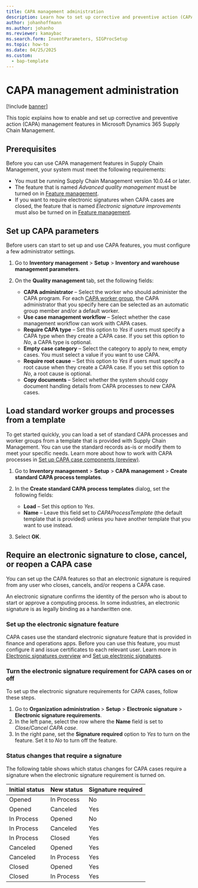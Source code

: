 ```yaml
---
title: CAPA management administration
description: Learn how to set up corrective and preventive action (CAPA) management features in Microsoft Dynamics 365 Supply Chain Management.
author: johanhoffmann
ms.author: johanho
ms.reviewer: kamaybac
ms.search.form: InventParameters, SIGProcSetup
ms.topic: how-to
ms.date: 04/25/2025
ms.custom: 
  - bap-template
---
```


# CAPA management administration

[!include [banner](../../includes/banner.md)]

This topic explains how to enable and set up corrective and preventive action (CAPA) management features in Microsoft Dynamics 365 Supply Chain Management.

## Prerequisites

Before you can use CAPA management features in Supply Chain Management, your system must meet the following requirements:

- You must be running Supply Chain Management version 10.0.44 or later.
- The feature that is named *Advanced quality management* must be turned on in [Feature management](../../fin-ops-core/fin-ops/get-started/feature-management/feature-management-overview.md).
- If you want to require electronic signatures when CAPA cases are closed, the feature that is named *Electronic signature improvements* must also be turned on in [Feature management](../../fin-ops-core/fin-ops/get-started/feature-management/feature-management-overview.md).

## Set up CAPA parameters

Before users can start to set up and use CAPA features, you must configure a few administrator settings.

1. Go to **Inventory management** \> **Setup** \> **Inventory and warehouse management parameters**.
1. On the **Quality management** tab, set the following fields:

    - **CAPA administrator** – Select the worker who should administer the CAPA program. For each [CAPA worker group](capa-set-up-case-components.md), the CAPA administrator that you specify here can be selected as an automatic group member and/or a default worker.
    - **Use case management workflow** – Select whether the case management workflow can work with CAPA cases.
    - **Require CAPA type** – Set this option to *Yes* if users must specify a CAPA type when they create a CAPA case. If you set this option to *No*, a CAPA type is optional.
    - **Empty case category** – Select the category to apply to new, empty cases. You must select a value if you want to use CAPA.
    - **Require root cause** – Set this option to *Yes* if users must specify a root cause when they create a CAPA case. If you set this option to *No*, a root cause is optional.
    - **Copy documents** – Select whether the system should copy document handling details from CAPA processes to new CAPA cases.

## Load standard worker groups and processes from a template

To get started quickly, you can load a set of standard CAPA processes and worker groups from a template that is provided with Supply Chain Management. You can use the standard records as-is or modify them to meet your specific needs. Learn more about how to work with CAPA processes in [Set up CAPA case components (preview)](capa-set-up-case-components.md).

1. Go to **Inventory management** \> **Setup** \> **CAPA management** \> **Create standard CAPA process templates**.
1. In the **Create standard CAPA process templates** dialog, set the following fields:

    - **Load** – Set this option to *Yes*.
    - **Name** – Leave this field set to *CAPAProcessTemplate* (the default template that is provided) unless you have another template that you want to use instead.

1. Select **OK**.

## Require an electronic signature to close, cancel, or reopen a CAPA case

You can set up the CAPA features so that an electronic signature is required from any user who closes, cancels, and/or reopens a CAPA case.

An electronic signature confirms the identity of the person who is about to start or approve a computing process. In some industries, an electronic signature is as legally binding as a handwritten one.

### Set up the electronic signature feature

CAPA cases use the standard electronic signature feature that is provided in finance and operations apps. Before you can use this feature, you must configure it and issue certificates to each relevant user. Learn more in [Electronic signatures overview](../../fin-ops-core/fin-ops/organization-administration/electronic-signature-overview.md) and [Set up electronic signatures](../../fin-ops-core/fin-ops/organization-administration/tasks/set-up-electronic-signatures.md).

### Turn the electronic signature requirement for CAPA cases on or off

To set up the electronic signature requirements for CAPA cases, follow these steps.

1. Go to **Organization administration** \> **Setup** \> **Electronic signature** \> **Electronic signature requirements**.
1. In the left pane, select the row where the **Name** field is set to *Close/Cancel CAPA case*.
1. In the right pane, set the **Signature required** option to *Yes* to turn on the feature. Set it to *No* to turn off the feature.

### Status changes that require a signature

The following table shows which status changes for CAPA cases require a signature when the electronic signature requirement is turned on.

| Initial status | New status | Signature required |
|----------------|------------|--------------------|
| Opened         | In Process | No                 |
| Opened         | Canceled   | Yes                |
| In Process     | Opened     | No                 |
| In Process     | Canceled   | Yes                |
| In Process     | Closed     | Yes                |
| Canceled       | Opened     | Yes                |
| Canceled       | In Process | Yes                |
| Closed         | Opened     | Yes                |
| Closed         | In Process | Yes                |
